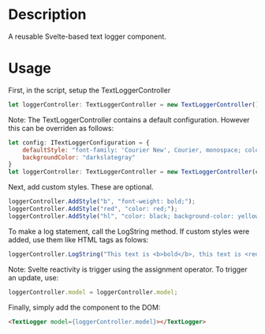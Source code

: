 # Description

A reusable Svelte-based text logger component.

# Usage

First, in the script, setup the TextLoggerController
```javascript
let loggerController: TextLoggerController = new TextLoggerController();
```

Note: The TextLoggerController contains a default configuration. However this can be overriden as follows:
```javascript
let config: ITextLoggerConfiguration = {
    defaultStyle: "font-family: 'Courier New', Courier, monospace; color: lightgray;",
    backgroundColor: "darkslategray"
}
let loggerController: TextLoggerController = new TextLoggerController(config);
```

Next, add custom styles. These are optional.
```javascript
loggerController.AddStyle("b", "font-weight: bold;");
loggerController.AddStyle("red", "color: red;");
loggerController.AddStyle("hl", "color: black; background-color: yellow;");
```

To make a log statement, call the LogString method. If custom styles were added, use them like HTML tags as folows:
```javascript
loggerController.LogString("This text is <b>bold</b>, this text is <red>red</red>, this text is <hl>highlighted</hl>, and this text is <b><hl><red>bold, red, and highlighted</red></hl></b>.");
```

Note: Svelte reactivity is trigger using the assignment operator. To trigger an update, use:
```javascript
loggerController.model = loggerController.model;
```

Finally, simply add the component to the DOM:
```html
<TextLogger model={loggerController.model}></TextLogger>
```
